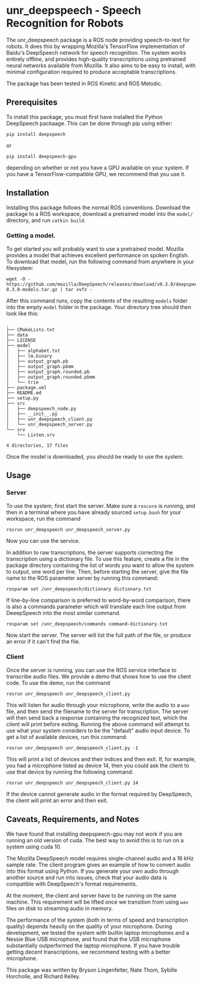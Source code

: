 # unr_deepspeech - Speech Recognition for Robots

The unr_deepspeech package is a ROS node providing speech-to-text for
robots. It does this by wrapping Mozilla's TensorFlow implementation
of Baidu's DeepSpeech network for speech recognition. The system works
entirely offline, and provides high-quality transcriptions using
pretrained neural networks available from Mozilla. It also aims to be
easy to install, with minimal configuration required to produce
acceptable transcriptions.

The package has been tested in ROS Kinetic and ROS Melodic.

## Prerequisites

To install this package, you must first have installed the Python
DeepSpeech packaage. This can be done through pip using either:

```
pip install deepspeech
```

or

```
pip install deepspeech-gpu
```

depending on whether or not you have a GPU available on your
system. If you have a TensorFlow-compatible GPU, we recommend that you
use it.

## Installation

Installing this package follows the normal ROS conventions. Download
the package to a ROS workspace, download a pretrained model into the
`model/` directory, and run `catkin build`.

### Getting a model.

To get started you will probably want to use a pretrained
model. Mozilla provides a model that achieves excellent performance on
spoken English. To download that model, run the following command from
anywhere in your filesystem:

```
wget -O - https://github.com/mozilla/DeepSpeech/releases/download/v0.3.0/deepspeech-0.3.0-models.tar.gz | tar xvfz -
```

After this command runs, copy the contents of the resulting `models`
folder into the empty `model` folder in the package. Your directory
tree should then look like this:

```
.
├── CMakeLists.txt
├── data
├── LICENSE
├── model
│   ├── alphabet.txt
│   ├── lm.binary
│   ├── output_graph.pb
│   ├── output_graph.pbmm
│   ├── output_graph.rounded.pb
│   ├── output_graph.rounded.pbmm
│   └── trie
├── package.xml
├── README.md
├── setup.py
├── src
│   ├── deepspeech_node.py
│   ├── __init__.py
│   ├── unr_deepspeech_client.py
│   └── unr_deepspeech_server.py
└── srv
    └── Listen.srv

4 directories, 17 files
```

Once the model is downloaded, you should be ready to use the system.

## Usage

### Server
To use the system, first start the server. Make sure a `roscore` is
running, and then in a terminal where you have already sourced
`setup.bash` for your workspace, run the command

```
rosrun unr_deepspeech unr_deepspeech_server.py
```

Now you can use the service.

In addition to raw transcriptions, the server supports correcting the
transcription using a dictionary file. To use this feature, create a
file in the package directory containing the list of words you want to
allow the system to output, one word per line. Then, before starting
the server, give the file name to the ROS parameter server by running
this command:

```
rosparam set /unr_deepspeech/dictionary dictionary.txt
```

If line-by-line comparison is preferred to word-by-word comparison,
there is also a commands parameter which will translate each line
output from DeeepSpeech into the most similar command.

```
rosparam set /unr_deepspeech/commands command-dictionary.txt
```

Now start the server. The server will list the full path of the file,
or produce an error if it can't find the file.

### Client

Once the server is running, you can use the ROS service interface to
transcribe audio files. We provide a demo that shows how to use the
client code. To use the demo, run the command

```
rosrun unr_deepspeech unr_deepspeech_client.py
```

This will listen for audio through your microphone, write the audio to
a `wav` file, and then send the filename to the server for
transcription. The server will then send back a response containing
the recognized text, which the client will print before
exiting. Running the above command will attempt to use what your
system considers to be the "default" audio input device. To get a list
of available devices, run this command:

```
rosrun unr_deepspeech unr_deepspeech_client.py -1
```

This will print a list of devices and their indices and then exit. If,
for example, you had a microphone listed as device 14, then you could
ask the client to use that device by running the following command:

```
rosrun unr_deepspeech unr_deepspeech_client.py 14
```

If the device cannot generate audio in the format required by
DeepSpeech, the client will print an error and then exit.

## Caveats, Requirements, and Notes

We have found that installing deepspeech-gpu may not work if you are
running an old version of cuda. The best way to avoid this is to run
on a system using cuda 10.

The Mozilla DeepSpeech model requires single-channel audio and a 16
kHz sample rate. The client program gives an example of how to convert
audio into this format using Python. If you generate your own audio
through another source and run into issues, check that your audio data
is compatible with DeepSpeech's format requirements.

At the moment, the client and server have to be running on the same
machine. This requirement will be lifted once we transition from using
`wav` files on disk to streaming audio in memory.

The performance of the system (both in terms of speed and
transcription quality) depends heavily on the quality of your
microphone. During development, we tested the system with builtin
laptop microphones and a Nessie Blue USB microphone, and found that
the USB microphone substantially outperformed the laptop
microphone. If you have trouble getting decent transcriptions, we
recommend testing with a better microphone.

This package was written by Bryson Lingenfelter, Nate Thom, Sybille
Horcholle, and Richard Kelley.
